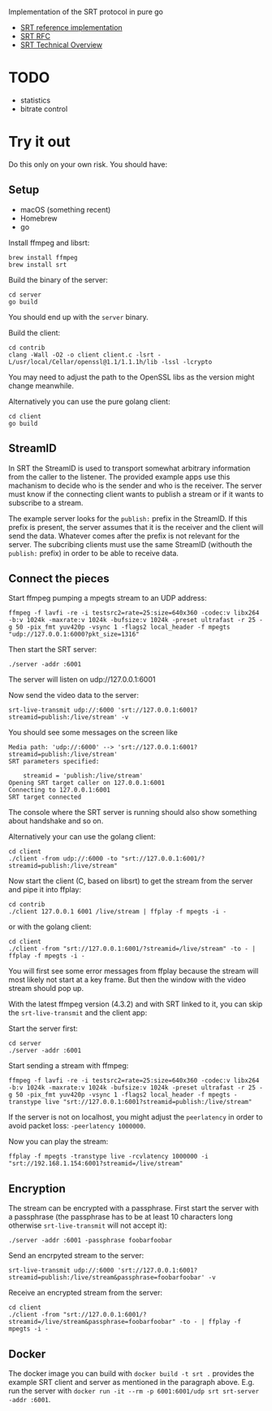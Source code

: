 Implementation of the SRT protocol in pure go

- [SRT reference implementation](https://github.com/Haivision/srt)
- [SRT RFC](https://haivision.github.io/srt-rfc/draft-sharabayko-srt.html)
- [SRT Technical Overview](https://github.com/Haivision/srt/files/2489142/SRT_Protocol_TechnicalOverview_DRAFT_2018-10-17.pdf)

# TODO

- statistics
- bitrate control

# Try it out

Do this only on your own risk. You should have:

## Setup

- macOS (something recent)
- Homebrew
- go

Install ffmpeg and libsrt:

```
brew install ffmpeg
brew install srt
```

Build the binary of the server:

```
cd server
go build
```

You should end up with the `server` binary.

Build the client:

```
cd contrib
clang -Wall -O2 -o client client.c -lsrt -L/usr/local/Cellar/openssl@1.1/1.1.1h/lib -lssl -lcrypto
```

You may need to adjust the path to the OpenSSL libs as the version might change meanwhile.

Alternatively you can use the pure golang client:

```
cd client
go build
```

## StreamID

In SRT the StreamID is used to transport somewhat arbitrary information from the caller to the listener. The provided example apps use this
machanism to decide who is the sender and who is the receiver. The server must know if the connecting client wants to publish a stream or
if it wants to subscribe to a stream.

The example server looks for the `publish:` prefix in the StreamID. If this prefix is present, the server assumes that it is the receiver
and the client will send the data. Whatever comes after the prefix is not relevant for the server. The subcribing clients must use the same
StreamID (withouth the `publish:` prefix) in order to be able to receive data.

## Connect the pieces

Start ffmpeg pumping a mpegts stream to an UDP address:

```
ffmpeg -f lavfi -re -i testsrc2=rate=25:size=640x360 -codec:v libx264 -b:v 1024k -maxrate:v 1024k -bufsize:v 1024k -preset ultrafast -r 25 -g 50 -pix_fmt yuv420p -vsync 1 -flags2 local_header -f mpegts "udp://127.0.0.1:6000?pkt_size=1316"
```

Then start the SRT server:

```
./server -addr :6001
```

The server will listen on udp://127.0.0.1:6001

Now send the video data to the server:

```
srt-live-transmit udp://:6000 'srt://127.0.0.1:6001?streamid=publish:/live/stream' -v
```

You should see some messages on the screen like

```
Media path: 'udp://:6000' --> 'srt://127.0.0.1:6001?streamid=publish:/live/stream'
SRT parameters specified:

    streamid = 'publish:/live/stream'
Opening SRT target caller on 127.0.0.1:6001
Connecting to 127.0.0.1:6001
SRT target connected 
```

The console where the SRT server is running should also show something about handshake and so on.

Alternatively your can use the golang client:

```
cd client
./client -from udp://:6000 -to "srt://127.0.0.1:6001/?streamid=publish:/live/stream"
```

Now start the client (C, based on libsrt) to get the stream from the server and pipe it into ffplay:

```
cd contrib
./client 127.0.0.1 6001 /live/stream | ffplay -f mpegts -i -
```

or with the golang client:

```
cd client
./client -from "srt://127.0.0.1:6001/?streamid=/live/stream" -to - | ffplay -f mpegts -i -
```

You will first see some error messages from ffplay because the stream will most likely not start at a key frame. But then the window
with the video stream should pop up.

With the latest ffmpeg version (4.3.2) and with SRT linked to it, you can skip the `srt-live-transmit` and the client app:

Start the server first:

```
cd server
./server -addr :6001
```

Start sending a stream with ffmpeg:

```
ffmpeg -f lavfi -re -i testsrc2=rate=25:size=640x360 -codec:v libx264 -b:v 1024k -maxrate:v 1024k -bufsize:v 1024k -preset ultrafast -r 25 -g 50 -pix_fmt yuv420p -vsync 1 -flags2 local_header -f mpegts -transtype live "srt://127.0.0.1:6001?streamid=publish:/live/stream"
```

If the server is not on localhost, you might adjust the `peerlatency` in order to avoid packet loss: `-peerlatency 1000000`.

Now you can play the stream:

```
ffplay -f mpegts -transtype live -rcvlatency 1000000 -i "srt://192.168.1.154:6001?streamid=/live/stream"
```

## Encryption

The stream can be encrypted with a passphrase. First start the server with a passphrase (the passphrase has to be at least 10 characters long
otherwise `srt-live-transmit` will not accept it):

```
./server -addr :6001 -passphrase foobarfoobar
```

Send an encrpyted stream to the server:

```
srt-live-transmit udp://:6000 'srt://127.0.0.1:6001?streamid=publish:/live/stream&passphrase=foobarfoobar' -v
```

Receive an encrypted stream from the server:

```
cd client
./client -from "srt://127.0.0.1:6001/?streamid=/live/stream&passphrase=foobarfoobar" -to - | ffplay -f mpegts -i -
``` 

## Docker

The docker image you can build with `docker build -t srt .` provides the example SRT client and server as mentioned in the paragraph above.
E.g. run the server with `docker run -it --rm -p 6001:6001/udp srt srt-server -addr :6001`.
